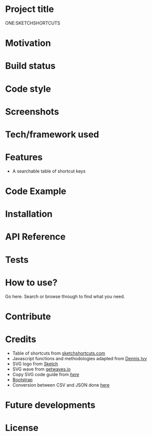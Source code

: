 # Project title

ONE:SKETCHSHORTCUTS

# Motivation

# Build status

# Code style

# Screenshots

# Tech/framework used

# Features

- A searchable table of shortcut keys

# Code Example

# Installation

# API Reference

# Tests

# How to use?

Go here. Search or browse through to find what you need.

# Contribute

# Credits

- Table of shortcuts from [sketchshortcuts.com](https://www.sketchshortcuts.com/)
- Javascript functions and methodologies adapted from [Dennis Ivy](https://www.youtube.com/watch?v=DzXmAKdEYIs)
- SVG logo from [Sketch](https://www.sketch.com/press/)
- SVG wave from [getwaves.io](https://getwaves.io)
- Copy SVG code guide from *[here](https://medium.com/sketch-app-sources/the-best-way-to-export-an-svg-from-sketch-dd8c66bb6ef2)*
- [Bootstrap](https://getbootstrap.com)
- Conversion between CSV and JSON done [here](https://www.convertcsv.com/)

# Future developments

# License
